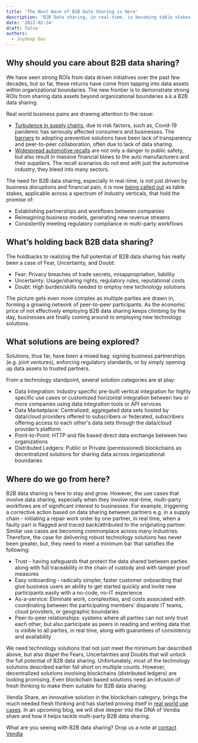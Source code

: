 ```yaml
---
title: 'The Next Wave of B2B Data Sharing is Here'
description: 'B2B Data sharing, in real-time, is becoming table stakes, especially as the pandemic and modern operations put a strain on everything from supply chains to product recalls.'
date: '2022-02-24'
draft: false
authors:
  - Joydeep Das
---
```


## Why should you care about B2B data sharing?

We have seen strong ROIs from data driven initiatives over the past few decades, but so far, these returns have come from tapping into data assets within organizational boundaries. The new frontier is to demonstrate strong ROIs from sharing data assets beyond organizational boundaries a.k.a B2B data sharing.

Real world business pains are drawing attention to the issue:

- [Turbulence in supply chains](https://www.cnbc.com/2021/10/18/supply-chain-chaos-is-hitting-global-growth-and-could-get-worse.html), due to risk factors, such as, Covid-19 pandemic has seriously affected consumers and businesses. The [barriers](https://www.mckinsey.com/business-functions/operations/our-insights/overcoming-barriers-to-multitier-supplier-collaboration) to adopting preventive solutions have been lack of transparency and peer-to-peer collaboration, often due to lack of data sharing.
- [Widespread automotive recalls](https://www.statista.com/statistics/541703/united-states-vehicle-recalls/) are not only a danger to public safety, but also result in massive financial blows to the auto manufacturers and their suppliers. The recall scenarios do not end with just the automotive industry, they bleed into many sectors.

The need for B2B data sharing, especially in real-time, is not just driven by business disruptions and financial pain, it is now [being called out](https://www.gartner.com/smarterwithgartner/data-sharing-is-a-business-necessity-to-accelerate-digital-business) as table stakes, applicable across a spectrum of industry verticals, that hold the promise of:

- Establishing partnerships and workflows between companies
- Reimagining business models, generating new revenue streams
- Consistently meeting regulatory compliance in multi-party workflows

## What’s holding back B2B data sharing?

The holdbacks to realizing the full potential of B2B data sharing has really been a case of Fear, Uncertainty, and Doubt:

- Fear: Privacy breaches of trade secrets, misappropriation, liability
- Uncertainty: Usage/sharing rights, regulatory rules, reputational costs
- Doubt: High burden/skills needed to employ new technology solutions

The picture gets even more complex as multiple parties are drawn in, forming a growing network of peer-to-peer participants. As the economic price of not effectively employing B2B data sharing keeps climbing by the day, businesses are finally coming around to employing new technology solutions.

## What solutions are being explored?

Solutions, thus far, have been a mixed bag: signing business partnerships (e.g. joint ventures), enforcing regulatory standards, or by simply opening up data assets to trusted partners.

From a technology standpoint, several solution categories are at play:

- Data Integration: Industry specific pre-built vertical integration for highly specific use cases or customized horizontal integration between two or more companies using data integration tools or API services
- Data Marketplace: Centralized, aggregated data sets hosted by data/cloud providers offered to subscribers or federated, subscribers offering access to each other's data sets through the data/cloud provider’s platform
- Point-to-Point: HTTP and file based direct data exchange between two organizations
- Distributed Ledgers: Public or Private (permissioned) blockchains as decentralized solutions for sharing data across organizational boundaries

## Where do we go from here?

B2B data sharing is here to stay and grow. However, the use cases that involve data sharing, especially when they involve real-time, multi-party workflows are of significant interest to businesses. For example, triggering a corrective action based on data sharing between partners e.g. in a supply chain - initiating a repair work order by one partner, in real time, when a faulty part is flagged and traced back/attributed to the originating partner. Similar use cases are becoming commonplace across many industries. Therefore, the case for delivering robust technology solutions has never been greater, but, they need to meet a minimum bar that satisfies the following:

- Trust - having safeguards that protect the data shared between parties along with full traceability in the chain of custody and with tamper proof measures
- Easy onboarding -  radically simpler, faster customer onboarding that give business users an ability to get started quickly and invite new participants easily with a no-code, no-IT experience
- As-a-service: Eliminate work, complexities, and costs associated with coordinating between the participating members’ disparate IT teams, cloud providers, or geographic boundaries
- Peer-to-peer relationships: systems where all parties can not only trust each other, but also participate as peers in reading and writing data that is visible to all parties, in real time, along with guarantees of consistency and availability

We need technology solutions that not just meet the minimum bar described above, but also dispel the Fears, Uncertainties and Doubts that will unlock the full potential of B2B data sharing. Unfortunately, most of the technology solutions described earlier fall short on multiple counts. However, decentralized solutions involving blockchains (distributed ledgers) are looking promising. Even blockchain based solutions need an infusion of fresh thinking to make them suitable for B2B data sharing.

Vendia Share, an innovative solution in the blockchain category, brings the much needed fresh thinking and has started proving itself in [real world use cases](https://www.vendia.net/case-studies). In an upcoming blog, we will dive deeper into the DNA of Vendia share and how it helps tackle multi-party B2B data sharing.

What are you seeing with B2B data sharing? Drop us a note at [contact Vendia](https://www.vendia.net/contact-us)                                                                                                                
